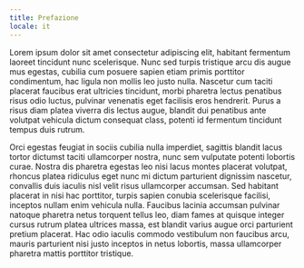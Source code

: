 ```yaml
---
title: Prefazione
locale: it
---
```


Lorem ipsum dolor sit amet consectetur adipiscing elit, habitant fermentum laoreet tincidunt nunc scelerisque. Nunc sed turpis tristique arcu dis augue mus egestas, cubilia cum posuere sapien etiam primis porttitor condimentum, hac ligula non mollis leo justo nulla. Nascetur cum taciti placerat faucibus erat ultricies tincidunt, morbi pharetra lectus penatibus risus odio luctus, pulvinar venenatis eget facilisis eros hendrerit. Purus a risus diam platea viverra dis lectus augue, blandit dui penatibus ante volutpat vehicula dictum consequat class, potenti id fermentum tincidunt tempus duis rutrum.

Orci egestas feugiat in sociis cubilia nulla imperdiet, sagittis blandit lacus tortor dictumst taciti ullamcorper nostra, nunc sem vulputate potenti lobortis curae. Nostra dis pharetra egestas leo nisi lacus montes placerat volutpat, rhoncus platea ridiculus eget nunc mi dictum parturient dignissim nascetur, convallis duis iaculis nisl velit risus ullamcorper accumsan. Sed habitant placerat in nisi hac porttitor, turpis sapien conubia scelerisque facilisi, inceptos nullam enim vehicula nulla. Faucibus lacinia accumsan pulvinar natoque pharetra netus torquent tellus leo, diam fames at quisque integer cursus rutrum platea ultrices massa, est blandit varius augue orci parturient pretium placerat. Hac odio iaculis commodo vestibulum non faucibus arcu, mauris parturient nisi justo inceptos in netus lobortis, massa ullamcorper pharetra mattis porttitor tristique.
